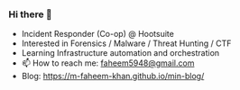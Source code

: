 ### Hi there 👋

- Incident Responder (Co-op) @ Hootsuite
- Interested in Forensics / Malware / Threat Hunting / CTF
- Learning Infrastructure automation and orchestration
- 📫 How to reach me: faheem5948@gmail.com
- Blog: https://m-faheem-khan.github.io/min-blog/
